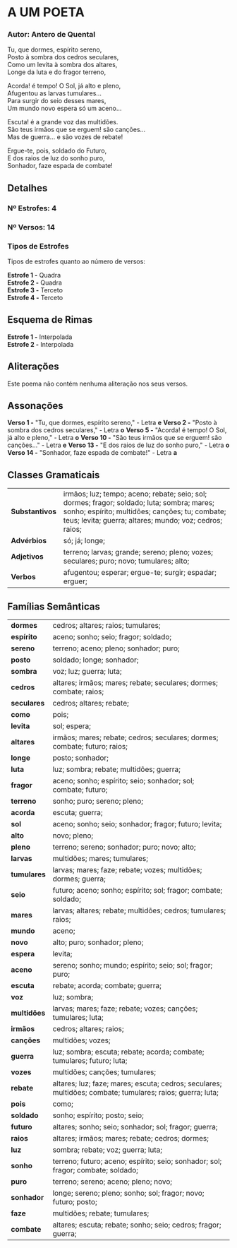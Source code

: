 # A UM POETA
### Autor: Antero de Quental
Tu, que dormes, espírito sereno,  
Posto à sombra dos cedros seculares,  
Como um levita à sombra dos altares,  
Longe da luta e do fragor terreno,  


Acorda! é tempo! O Sol, já alto e pleno,  
Afugentou as larvas tumulares…  
Para surgir do seio desses mares,  
Um mundo novo espera só um aceno…  


Escuta! é a grande voz das multidões.  
São teus irmãos que se erguem! são canções…  
Mas de guerra… e são vozes de rebate!  


Ergue-te, pois, soldado do Futuro,  
E dos raios de luz do sonho puro,  
Sonhador, faze espada de combate!  



## Detalhes
### Nº Estrofes: 4
### Nº Versos: 14
### Tipos de Estrofes
Tipos de estrofes quanto ao número de versos:

**Estrofe 1 -** Quadra  
**Estrofe 2 -** Quadra  
**Estrofe 3 -** Terceto  
**Estrofe 4 -** Terceto  
## Esquema de Rimas  
**Estrofe 1 -** Interpolada  
**Estrofe 2 -** Interpolada  
## Aliterações
Este poema não contém nenhuma aliteração nos seus versos.
## Assonações
**Verso 1 -** "Tu, que dormes, espírito sereno," - Letra **e**
**Verso 2 -** "Posto à sombra dos cedros seculares," - Letra **o**
**Verso 5 -** "Acorda! é tempo! O Sol, já alto e pleno," - Letra **o**
**Verso 10 -** "São teus irmãos que se erguem! são canções…" - Letra **e**
**Verso 13 -** "E dos raios de luz do sonho puro," - Letra **o**
**Verso 14 -** "Sonhador, faze espada de combate!" - Letra **a**
## Classes Gramaticais

|   |   |
|---|---|
| **Substantivos** | irmãos; luz; tempo; aceno; rebate; seio; sol; dormes; fragor; soldado; luta; sombra; mares; sonho; espírito; multidões; canções; tu; combate; teus; levita; guerra; altares; mundo; voz; cedros; raios; |
| **Advérbios**    | só; já; longe; |
| **Adjetivos**    | terreno; larvas; grande; sereno; pleno; vozes; seculares; puro; novo; tumulares; alto; |
| **Verbos**       | afugentou; esperar; ergue-te; surgir; espadar; erguer; |
## Famílias Semânticas

|   |   |
|---|---|
| **dormes**    | cedros; altares; raios; tumulares; |
| **espírito**    | aceno; sonho; seio; fragor; soldado; |
| **sereno**    | terreno; aceno; pleno; sonhador; puro; |
| **posto**    | soldado; longe; sonhador; |
| **sombra**    | voz; luz; guerra; luta; |
| **cedros**    | altares; irmãos; mares; rebate; seculares; dormes; combate; raios; |
| **seculares**    | cedros; altares; rebate; |
| **como**    | pois; |
| **levita**    | sol; espera; |
| **altares**    | irmãos; mares; rebate; cedros; seculares; dormes; combate; futuro; raios; |
| **longe**    | posto; sonhador; |
| **luta**    | luz; sombra; rebate; multidões; guerra; |
| **fragor**    | aceno; sonho; espírito; seio; sonhador; sol; combate; futuro; |
| **terreno**    | sonho; puro; sereno; pleno; |
| **acorda**    | escuta; guerra; |
| **sol**    | aceno; sonho; seio; sonhador; fragor; futuro; levita; |
| **alto**    | novo; pleno; |
| **pleno**    | terreno; sereno; sonhador; puro; novo; alto; |
| **larvas**    | multidões; mares; tumulares; |
| **tumulares**    | larvas; mares; faze; rebate; vozes; multidões; dormes; guerra; |
| **seio**    | futuro; aceno; sonho; espírito; sol; fragor; combate; soldado; |
| **mares**    | larvas; altares; rebate; multidões; cedros; tumulares; raios; |
| **mundo**    | aceno; |
| **novo**    | alto; puro; sonhador; pleno; |
| **espera**    | levita; |
| **aceno**    | sereno; sonho; mundo; espírito; seio; sol; fragor; puro; |
| **escuta**    | rebate; acorda; combate; guerra; |
| **voz**    | luz; sombra; |
| **multidões**    | larvas; mares; faze; rebate; vozes; canções; tumulares; luta; |
| **irmãos**    | cedros; altares; raios; |
| **canções**    | multidões; vozes; |
| **guerra**    | luz; sombra; escuta; rebate; acorda; combate; tumulares; futuro; luta; |
| **vozes**    | multidões; canções; tumulares; |
| **rebate**    | altares; luz; faze; mares; escuta; cedros; seculares; multidões; combate; tumulares; raios; guerra; luta; |
| **pois**    | como; |
| **soldado**    | sonho; espírito; posto; seio; |
| **futuro**    | altares; sonho; seio; sonhador; sol; fragor; guerra; |
| **raios**    | altares; irmãos; mares; rebate; cedros; dormes; |
| **luz**    | sombra; rebate; voz; guerra; luta; |
| **sonho**    | terreno; futuro; aceno; espírito; seio; sonhador; sol; fragor; combate; soldado; |
| **puro**    | terreno; sereno; aceno; pleno; novo; |
| **sonhador**    | longe; sereno; pleno; sonho; sol; fragor; novo; futuro; posto; |
| **faze**    | multidões; rebate; tumulares; |
| **combate**    | altares; escuta; rebate; sonho; seio; cedros; fragor; guerra; |